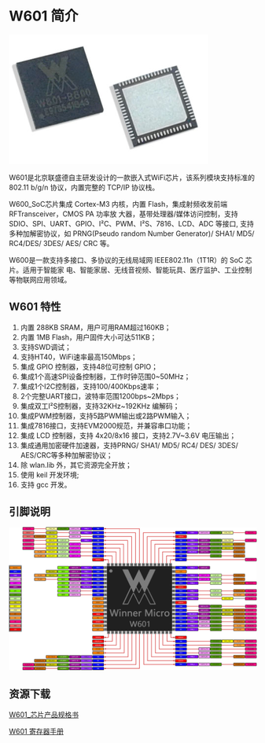 # W601 简介

![_images/w600_soc.png](../.assets/product/w601/w601_soc.png)

W601是北京联盛德自主研发设计的一款嵌入式WiFi芯片，该系列模块支持标准的802.11 b/g/n 协议，内置完整的 TCP/IP 协议栈。

W600\_SoC芯片集成 Cortex-M3 内核，内置 Flash，集成射频收发前端 RFTransceiver，CMOS PA 功率放 大器，基带处理器/媒体访问控制，支持 SDIO、SPI、UART、GPIO、I²C、PWM、I²S、7816、LCD、ADC 等接口, 支持多种加解密协议，如 PRNG(Pseudo random Number Generator)/ SHA1/ MD5/ RC4/DES/ 3DES/ AES/ CRC 等。

W600是一款支持多接口、多协议的无线局域网 IEEE802.11n（1T1R）的 SoC 芯片。适用于智能家
电、智能家居、无线音视频、智能玩具、医疗监护、工业控制等物联网应用领域。

## W601 特性

1.  内置 288KB SRAM，用户可用RAM超过160KB；
2.  内置 1MB Flash，用户固件大小可达511KB；
3.  支持SWD调试；
4.  支持HT40，WiFi速率最高150Mbps；
5.  集成 GPIO 控制器，支持48位可控制 GPIO；
6.  集成1个高速SPI设备控制器，工作时钟范围0\~50MHz；
7.  集成1个I2C控制器，支持100/400Kbps速率；
8.  2个完整UART接口，波特率范围1200bps\~2Mbps；
9.  集成双工I²S控制器，支持32KHz\~192KHz 编解码；
10.  集成PWM控制器，支持5路PWM输出或2路PWM输入；
11.  集成7816接口，支持EVM2000规范，并兼容串口功能；
12.  集成 LCD 控制器，支持 4x20/8x16 接口，支持2.7V~3.6V 电压输出；
13.  集成通用加密硬件加速器，支持PRNG/ SHA1/ MD5/ RC4/ DES/ 3DES/ AES/CRC等多种加解密协议；
14.  除 wlan.lib 外，其它资源完全开放；
15.  使用 keil 开发环境;
16.  支持 gcc 开发。

## 引脚说明

![W601_Pin.png](../.assets/product/w601/w601_pinlist.png)

## 资源下载

[W601_芯片产品规格书](https://download.w600.fun/document/W601_%E8%8A%AF%E7%89%87%E4%BA%A7%E5%93%81%E8%A7%84%E6%A0%BC%E4%B9%A6.pdf)

[W601 寄存器手册](https://download.w600.fun/document/W601_%E5%AF%84%E5%AD%98%E5%99%A8%E6%89%8B%E5%86%8C.pdf)

